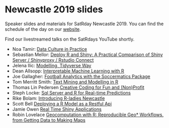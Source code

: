 # Newcastle 2019 slides

Speaker slides and materials for SatRday Newcastle 2019. You can find the schedule of the day on our [website](https://newcastle2019.satrdays.org/).

Find our livestreamed talks on the SatRdays YouTube shortly.

* Noa Tamir: [Data Culture in Practice]()
* Sebastian Mellor: [Deploy R and Shiny: A Practical Comparison of Shiny Server / Shinyproxy / Rstudio Connect]()
* Jelena Ilic: [Modelling, Tidyverse Way]()
* Dean Allsopp: [Interpretable Machine Learning with R]()
* Joe Gallagher: [Football Analytics with the Soccermatics Package]()
* Tom Merritt Smith: [Text Mining and Modelling in R]()
* Thomas Lin Pedersen [Creative Coding for Fun and (Non)Profit]()
* Steph Locke: [Sql Server and R for Real-time Predictions]()
* Rike Bolam: [Introducing R-ladies Newcastle]()
* Scott Bell [Deploying a R Model as a Restful Api]()
* Jamie Owen [Real Time Shiny Applications]()
* Robin Lovelace [Geocomputation with R: Reproducible Geo* Workflows, from Getting Data to Making Maps]()
